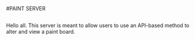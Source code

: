 #PAINT SERVER
##
Hello all. This server is meant to allow users to use an API-based method to alter and view a paint board.
